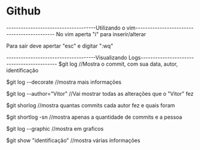# Github

-------------------------------------Utilizando o vim--------------------------------------------
No vim aperta "i" para inserir/alterar

Para sair deve apertar "esc" e digitar ":wq"

-------------------------------------Visualizando Logs-------------------------------------------
$git log //Mostra o commit, com sua data, autor, identificação

$git log --decorate  //mostra mais informações 

$git log --author="Vitor" //Vai mostrar todas as alterações que o "Vitor" fez

$git shorlog //mostra quantas commits cada autor fez e quais foram

$git shortlog -sn //mostra apenas a quantidade de commits e a pessoa

$git log --graphic //mostra em graficos

$git show "identificação" //mostra várias informações

